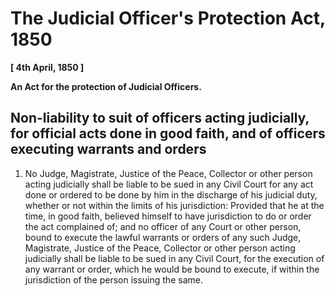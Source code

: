 # The Judicial Officer's Protection Act, 1850

**[ 4th April, 1850   ]**

**An Act for the protection of Judicial Officers.**

## Non-liability to suit of officers acting judicially, for official acts done in good faith, and of officers executing warrants and orders

1. No Judge, Magistrate, Justice of the Peace, Collector or other person acting judicially shall be liable to be sued in any Civil Court for any act done or ordered to be done by him in the discharge of his judicial duty, whether or not within the limits of his jurisdiction: Provided that he at the time, in good faith, believed himself to have jurisdiction to do or order the act complained of; and no officer of any Court or other person, bound to execute the lawful warrants or orders of any such Judge, Magistrate, Justice of the Peace, Collector or other person acting judicially shall be liable to be sued in any Civil Court, for the execution of any warrant or order, which he would be bound to execute, if within the jurisdiction of the person issuing the same.

